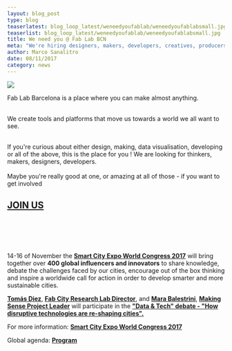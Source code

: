 ```yaml
---
layout: blog_post
type: blog
teaserlatest: blog_loop_latest/weneedyoufablab/weneedyoufablabsmall.jpg
teaserlist: blog_loop_latest/weneedyoufablab/weneedyoufablabsmall.jpg
title: We need you @ Fab Lab BCN
meta: "We're hiring designers, makers, developers, creatives, producers and more to join our team in Barcelona!Want to design + develop things on the cutting edge of tech, culture & activism?"
author: Marco Sanalitro
date: 08/11/2017 
category: news
---
```


<img src= "http://www.fablabbcn.org/img/blog/blog_loop_latest/weneedyoufablab/weneedyoufablab1.jpg" align="middle"> 
<br>

Fab Lab Barcelona is a place where you can make almost anything. <br><br>

We create tools and platforms that move us towards a world we all want to see.<br><br>

If you're curious about either design, making, data visualisation, developing or all of the above, this is the place for you !
We are looking for thinkers, makers, designers, developers.<br><br>
Maybe you're really good at one, or amazing at all of those - if you want to get involved <H2><a href="https://fablabbarcelona.typeform.com/to/BWTPVj">JOIN US</a></H2><br><br> 

</i></p><br>



14-16 of November the <strong><a href="http://www.smartcityexpo.com/it/">Smart City Expo World Congress 2017</a></strong> will bring together over <strong>400 global influencers and innovators</strong> to share knowledge, debate the challenges faced by our cities, encourage out of the box thinking and inspire a worldwide call for action in order to develop smarter and more sustainable cities.

<strong><a href="https://fablabbcn.org/about_us.html">Tomás Diez</a></strong>, <strong><a href="http://fab.city/">Fab City Research Lab Director</a></strong>, and <strong><a href="https://fablabbcn.org/about_us.html">Mara Balestrini</a></strong>, <strong><a href="http://making-sense.eu/">Making Sense Project Leader</a></strong> will participate in the <strong><a href="http://www.smartcityexpo.com/en/topic-data">"Data & Tech" debate - "How disruptive technologies are re-shaping cities".</a></strong>

For more information: <strong><a href="http://www.smartcityexpo.com/it/">Smart City Expo World Congress 2017</a></strong>

Global agenda: <strong><a href="http://www.smartcityexpo.com/it/agenda-2017">Program</a></strong>
